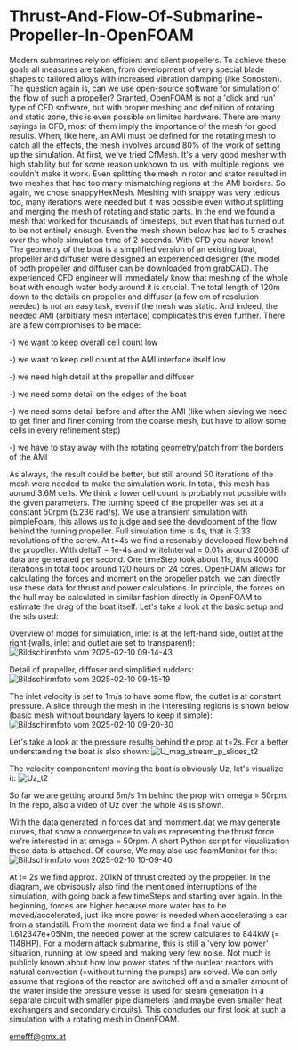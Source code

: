 # Thrust-And-Flow-Of-Submarine-Propeller-In-OpenFOAM
Modern submarines rely on efficient and silent propellers. To achieve these goals all measures are taken, from development of very special blade shapes to tailored alloys with increased vibration damping (like Sonoston). The question again is, can we use open-source software for simulation of the flow of such a propeller? Granted, OpenFOAM is not a 'click and run' type of CFD software, but with proper meshing and definition of rotating and static zone, this is even possible on limited hardware. 
There are many sayings in CFD, most of them imply the importance of the mesh for good results. When, like here, an AMI must be defined for the rotating mesh to catch all the effects, the mesh involves around 80% of the work of setting up the simulation. At first, we've tried CfMesh. It's a very good mesher with high stability but for some reason unknown to us, with multiple regions, we couldn't make it work. Even splitting the mesh in rotor and stator resulted in two meshes that had too many mismatching regions at the AMI borders. So again, we chose snappyHexMesh. Meshing with snappy was very tedious too, many iterations were needed but it was possible even without splitting and merging the mesh of rotating and static parts. In the end we found a mesh that worked for thousands of timesteps, but even that has turned out to be not entirely enough. Even the mesh shown below has led to 5 crashes over the whole simulation time of 2 seconds. With CFD you never know!
The geometry of the boat is a simplified version of an existing boat, propeller and diffuser were designed an experienced designer (the model of both propeller and diffuser can be downloaded from grabCAD). The experienced CFD engineer will immediately know that meshing of the whole boat with enough water body around it is crucial. The total length of 120m down to the details on propeller and diffuser (a few cm of resolution needed) is not an easy task, even if the mesh was static. And indeed, the needed AMI (arbitrary mesh interface) complicates this even further. There are a few compromises to be made:

-) we want to keep overall cell count low

-) we want to keep cell count at the AMI interface itself low

-) we need high detail at the propeller and diffuser

-) we need some detail on the edges of the boat

-) we need some detail before and after the AMI (like when sieving we need to get finer and finer coming from the coarse mesh, but have to allow some cells in every refinement step)

-) we have to stay away with the rotating geometry/patch from the borders of the AMI 

As always, the result could be better, but still around 50 iterations of the mesh were needed to make the simulation work. In total, this mesh has aorund 3.6M cells. We think a lower cell count is probably not possible with the given parameters. The turning speed of the propeller was set at a constant 50rpm (5.236 rad/s). We use a transient simulation with pimpleFoam, this allows us to judge and see the development of the flow behind the turning propeller. Full simulation time is 4s, that is 3.33 revolutions of the screw. At t=4s we find a resonably developed flow behind the propeller. With deltaT = 1e-4s and writeInterval = 0.01s around 200GB of data are generated per second. One timeStep took about 11s, thus 40000 iterations in total took around 120 hours on 24 cores. OpenFOAM allows for calculating the forces and moment on the propeller patch, we can directly use these data for thrust and power calculations. In principle, the forces on the hull may be calculated in similar fashion directly in OpenFOAM to estimate the drag of the boat itself. Let's take a look at the basic setup and the stls used:

Overview of model for simulation, inlet is at the left-hand side, outlet at the right (walls, inlet and outlet are set to transparent):
![Bildschirmfoto vom 2025-02-10 09-14-43](https://github.com/user-attachments/assets/762b047c-20b9-4457-8052-8d0411ee42d4)

Detail of propeller, diffuser and simplified rudders:
![Bildschirmfoto vom 2025-02-10 09-15-19](https://github.com/user-attachments/assets/77645da3-f229-4771-9541-a61d0cf5d6eb)

The inlet velocity is set to 1m/s to have some flow, the outlet is at constant pressure. A slice through the mesh in the interesting regions is shown below (basic mesh without boundary layers to keep it simple):
![Bildschirmfoto vom 2025-02-10 09-20-30](https://github.com/user-attachments/assets/f6c2545d-48da-4134-958e-4cdfa99fbe44)

Let's take a look at the pressure results behind the prop at t=2s. For a better understanding the boat is also shown:
![U_mag_stream_p_slices_t2](https://github.com/user-attachments/assets/1cdae970-b23d-4997-9083-122e7e3febf1)

The velocity componentent moving the boat is obviously Uz, let's visualize it:
![Uz_t2](https://github.com/user-attachments/assets/9b2b600a-a2b5-4842-9b0b-3d094506b004)

So far we are getting around 5m/s 1m behind the prop with omega = 50rpm. In the repo, also a video of Uz over the whole 4s is shown.

With the data generated in forces.dat and momment.dat we may generate curves, that show a convergence to values representing the thrust force we're interested in at omega = 50rpm. A short Python script for visualization these data is attached. Of course, We may also use foamMonitor for this:
![Bildschirmfoto vom 2025-02-10 10-09-40](https://github.com/user-attachments/assets/d9ee17d1-17cd-4516-b358-49a9bac851ae)

At t= 2s we find approx. 201kN of thrust created by the propeller. In the diagram, we obvisously also find the mentioned interruptions of the simulation, with going back a few timeSteps and starting over again. In the beginning, forces are higher because more water has to be moved/accelerated, just like more power is needed when accelerating a car from a standstill. From the moment data we find a final value of 1.612347e+05Nm, the needed power at the screw calculates to 844kW (= 1148HP). For a modern attack submarine, this is still a 'very low power' situation, running at low speed and making very few noise. Not much is publicly known about how low power states of the nuclear reactors with natural convection (=without turning the pumps) are solved. We can only assume that regions of the reactor are switched off and a smaller amount of the water inside the pressure vessel is used for steam generation in a separate circuit with smaller pipe diameters (and maybe even smaller heat exchangers and secondary circuits). This concludes our first look at such a simulation with a rotating mesh in OpenFOAM.

emefff@gmx.at



